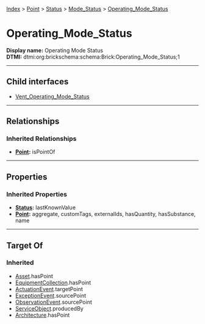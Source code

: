 [Index](../../../../index.md) > [Point](../../../Point.md) > [Status](../../Status.md) > [Mode_Status](../Mode_Status.md) > [Operating_Mode_Status](#)
# Operating_Mode_Status

**Display name:** Operating Mode Status<br />
**DTMI:** dtmi:org:brickschema:schema:Brick:Operating_Mode_Status;1

---

## Child interfaces
* [Vent_Operating_Mode_Status](Vent_Operating_Mode_Status.md)

---

## Relationships

### Inherited Relationships
* **[Point](../../../Point.md):** isPointOf

---

## Properties

### Inherited Properties
* **[Status](../../Status.md):** lastKnownValue
* **[Point](../../../Point.md):** aggregate, customTags, externalIds, hasQuantity, hasSubstance, name

---

## Target Of
### Inherited
* [Asset](../../../../Asset/Asset.md).hasPoint
* [EquipmentCollection](../../../../Collection/EquipmentCollection.md).hasPoint
* [ActuationEvent](../../../../Event/PointEvent/ActuationEvent.md).targetPoint
* [ExceptionEvent](../../../../Event/PointEvent/ExceptionEvent.md).sourcePoint
* [ObservationEvent](../../../../Event/PointEvent/ObservationEvent.md).sourcePoint
* [ServiceObject](../../../../Information/ServiceObject/ServiceObject.md).producedBy
* [Architecture](../../../../Space/Architecture/Architecture.md).hasPoint
